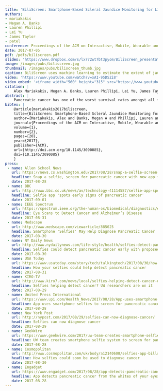 ```yaml
---
title: 'BiliScreen: Smartphone-Based Scleral Jaundice Monitoring for Liver and Pancreatic Disorders'
authors: 
- mariakakis
- Megan A. Banks
- Lauren Phillipi
- Lei Yu
- James Taylor
- patel
conference: Proceedings of the ACM on Interactive, Mobile, Wearable and Ubiquitous Technologies (IMWUT), 2017
date: 2017-07-05
pdf: /pdfs/biliscreen.pdf
slides: 'https://www.dropbox.com/s/lx772wt7bt3pyom/BiliScreen_presentation.pptx?dl=0'
image: /images/pubs/biliscreen.jpg
thumbnail: /images/pubs/biliscreen_thumb.jpg
caption: BiliScreen uses machine learning to estimate the extent of jaundice in the sclera.
video: 'https://www.youtube.com/watch?v=xAI-95DSZi8'
video_embed: '<iframe width="560" height="315" src="https://www.youtube.com/embed/xAI-95DSZi8" frameborder="0" allowfullscreen></iframe>'
citation: |
    Alex Mariakakis, Megan A. Banks, Lauren Phillipi, Lei Yu, James Taylor, & Shwetak N. Patel. (2017). BiliScreen: Smartphone-Based Scleral Jaundice Monitoring for Liver and Pancreatic Disorders. Proceedings of the ACM on Interactive, Mobile, Wearable and Ubiquitous Technologies, 1(2), 20. DOI: http://dx.doi.org/10.1145/3090085
abstract: |
    Pancreatic cancer has one of the worst survival rates amongst all forms of cancer because its symptoms manifest later into the progression of the disease. One of those symptoms is jaundice, the yellow discoloration of the skin and sclera due to the buildup of bilirubin in the blood. Jaundice is only recognizable to the naked eye in severe stages, but a ubiquitous test using computer vision and machine learning can detect milder forms of jaundice. We propose BiliScreen, a smartphone app that captures pictures of the eye and produces an estimate of a person's bilirubin level, even at levels normally undetectable by the human eye. We test two low-cost accessories that reduce the effects of external lighting: (1) a 3D-printed box that controls the eyes' exposure to light and (2) paper glasses with colored squares for calibration. In a 70-person clinical study, we found that BiliScreen with the box achieves a Pearson correlation coefficient of 0.89 and a mean error of -0.09 ± 2.76 mg/dl in predicting a person's bilirubin level. As a screening tool, BiliScreen identifies cases of concern with a sensitivity of 89.7% and a specificity of 96.8% with the box accessory.
bibtex: |
    @article{mariakakis2017biliscreen,
    title={BiliScreen: Smartphone-Based Scleral Jaundice Monitoring for Liver and Pancreatic Disorders},
    author={Mariakakis, Alex and Banks, Megan A and Phillipi, Lauren and Yu, Lei and Taylor, James and Patel, Shwetak N},
    journal={Proceedings of the ACM on Interactive, Mobile, Wearable and Ubiquitous Technologies},
    volume={1},
    number={2},
    pages={20},
    year={2017},
    publisher={ACM},
    url={http://doi.acm.org/10.1145/3090085},
    doi={10.1145/3090085}
    }
press:
 - name: Allen School News
   url: https://news.cs.washington.edu/2017/08/28/snap-a-selfie-screen-for-pancreatic-cancer-with-new-app-from-uw-researchers/
   headline: Snap a selfie, screen for pancreatic cancer with new app from UW researchers
   date: 2017-08-28
 - name: BBC
   url: http://www.bbc.co.uk/news/av/technology-41114587/selfie-app-spots-early-signs-of-pancreatic-cancer
   headline: Selfie app 'spots early signs of pancreatic cancer'
   date: 2017-09-01
 - name: IEEE Spectrum
   url: https://spectrum.ieee.org/the-human-os/biomedical/diagnostics/eye-scans-to-detect-cancer-and-alzheimers-disease
   headline: Eye Scans to Detect Cancer and Alzheimer’s Disease
   date: 2017-08-31
 - name: Medscape
   url: http://www.medscape.com/viewarticle/885025
   headline: Smartphone 'Selfies' May Help Diagnose Pancreatic Cancer
   date: 2017-08-30
 - name: NY Daily News
   url: http://www.nydailynews.com/life-style/health/selfies-detect-pancreatic-cancer-early-proposed-app-article-1.3455442
   headline: Selfies could detect pancreatic cancer early with proposed app
   date: 2017-08-30
 - name: USA Today
   url: https://www.usatoday.com/story/tech/talkingtech/2017/08/30/how-your-selfies-could-help-detect-pancreatic-cancer/615716001/
   headline: How your selfies could help detect pancreatic cancer
   date: 2017-08-31
 - name: KIRO-TV
   url: http://www.kiro7.com/news/local/selfies-helping-detect-cancer-uw-researchers-are-on-it/600059156
   headline: Selfies helping detect cancer? UW researchers are on it
   date: 2017-08-29
 - name: United Press International
   url: https://www.upi.com/Health_News/2017/08/28/App-uses-smartphone-selfies-to-screen-for-pancreatic-cancer/9681503947051/
   headline: App uses smartphone selfies to screen for pancreatic cancer
   date: 2017-08-28
 - name: New York Post
   url: http://nypost.com/2017/08/29/selfies-can-now-diagnose-cancer/
   headline: Selfies can now diagnose cancer
   date: 2017-08-29
 - name: GeekWire
   url: https://www.geekwire.com/2017/uw-team-creates-smartphone-selfie-system-screen-pancreatic-cancer/
   headline: UW team creates smartphone selfie system to screen for pancreatic cancer
   date: 2017-08-28
 - name: Cosmopolitan
   url: http://www.cosmopolitan.com/uk/body/a12140600/selfies-app-billscreen-cancer-jaundice/
   headline: How selfies could soon be used to diagnose cancer
   date: 2017-08-30
 - name: Engadget
   url: https://www.engadget.com/2017/08/28/app-detects-pancreatic-cancer-whites-of-eye/
   headline: App detects pancreatic cancer from the whites of your eyes
   date: 2017-08-28
---
```

